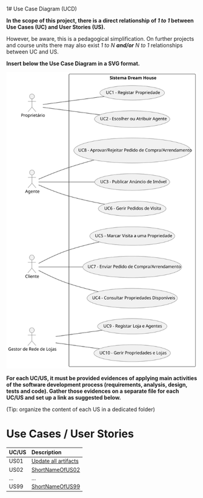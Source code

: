1# Use Case Diagram (UCD)

**In the scope of this project, there is a direct relationship of _1 to 1_ between Use Cases (UC) and User Stories (US).**

However, be aware, this is a pedagogical simplification. On further projects and course units there may also exist _1 to N **and/or** N to 1_ relationships between UC and US.

**Insert below the Use Case Diagram in a SVG format.**

![Use Case Diagram](UCD.svg)

**For each UC/US, it must be provided evidences of applying main activities of the software development process (requirements, analysis, design, tests and code). Gather those evidences on a separate file for each UC/US and set up a link as suggested below.**

(Tip: organize the content of each US in a dedicated folder)

# Use Cases / User Stories
| UC/US | Description                           |                   
|:------|:--------------------------------------|
| US01  | [Update all artifacts ](US01/US01.md) |
| US02  | [ShortNameOfUS02](US02/US02.md)       |
| ...   | ...                                   |
| US99  | [ShortNameOfUS99](US99/US99.md)       |
